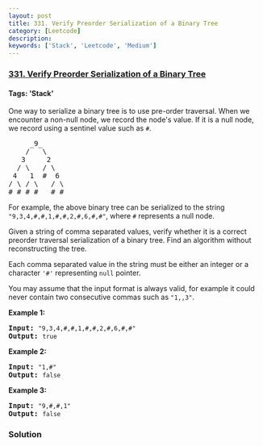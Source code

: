 ```yaml
---
layout: post
title: 331. Verify Preorder Serialization of a Binary Tree
category: [Leetcode]
description: 
keywords: ['Stack', 'Leetcode', 'Medium']
---
```

### [331. Verify Preorder Serialization of a Binary Tree](https://leetcode.com/problems/verify-preorder-serialization-of-a-binary-tree)

#### Tags: 'Stack'

<div class="content__u3I1 question-content__JfgR"><div><p>One way to serialize a binary tree is to use pre-order traversal. When we encounter a non-null node, we record the node's value. If it is a null node, we record using a sentinel value such as <code>#</code>.</p>
<pre>     _9_
    /   \
   3     2
  / \   / \
 4   1  #  6
/ \ / \   / \
# # # #   # #
</pre>
<p>For example, the above binary tree can be serialized to the string <code>"9,3,4,#,#,1,#,#,2,#,6,#,#"</code>, where <code>#</code> represents a null node.</p>
<p>Given a string of comma separated values, verify whether it is a correct preorder traversal serialization of a binary tree. Find an algorithm without reconstructing the tree.</p>
<p>Each comma separated value in the string must be either an integer or a character <code>'#'</code> representing <code>null</code> pointer.</p>
<p>You may assume that the input format is always valid, for example it could never contain two consecutive commas such as <code>"1,,3"</code>.</p>
<p><b>Example 1:</b></p>
<pre><strong>Input: </strong><code>"9,3,4,#,#,1,#,#,2,#,6,#,#"</code>
<strong>Output: </strong><code>true</code></pre>
<p><b>Example 2:</b></p>
<pre><strong>Input: </strong><code>"1,#"</code>
<strong>Output: </strong><code>false</code>
</pre>
<p><b>Example 3:</b></p>
<pre><strong>Input: </strong><code>"9,#,#,1"</code>
<strong>Output: </strong><code>false</code></pre></div></div>

### Solution
